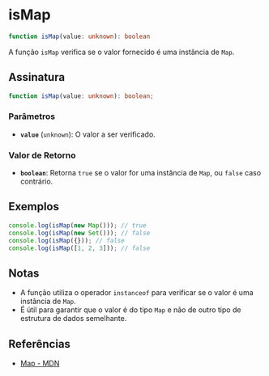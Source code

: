 # isMap

```typescript
function isMap(value: unknown): boolean
```

A função `isMap` verifica se o valor fornecido é uma instância de `Map`.

## Assinatura

```typescript
function isMap(value: unknown): boolean;
```

### Parâmetros

- **`value`** (`unknown`): O valor a ser verificado.

### Valor de Retorno

- **`boolean`**: Retorna `true` se o valor for uma instância de `Map`, ou `false` caso contrário.

## Exemplos

```typescript
console.log(isMap(new Map())); // true
console.log(isMap(new Set())); // false
console.log(isMap({})); // false
console.log(isMap([1, 2, 3])); // false
```

## Notas

- A função utiliza o operador `instanceof` para verificar se o valor é uma instância de `Map`.
- É útil para garantir que o valor é do tipo `Map` e não de outro tipo de estrutura de dados semelhante.

## Referências

- [Map - MDN](https://developer.mozilla.org/en-US/docs/Web/JavaScript/Reference/Global_Objects/Map)